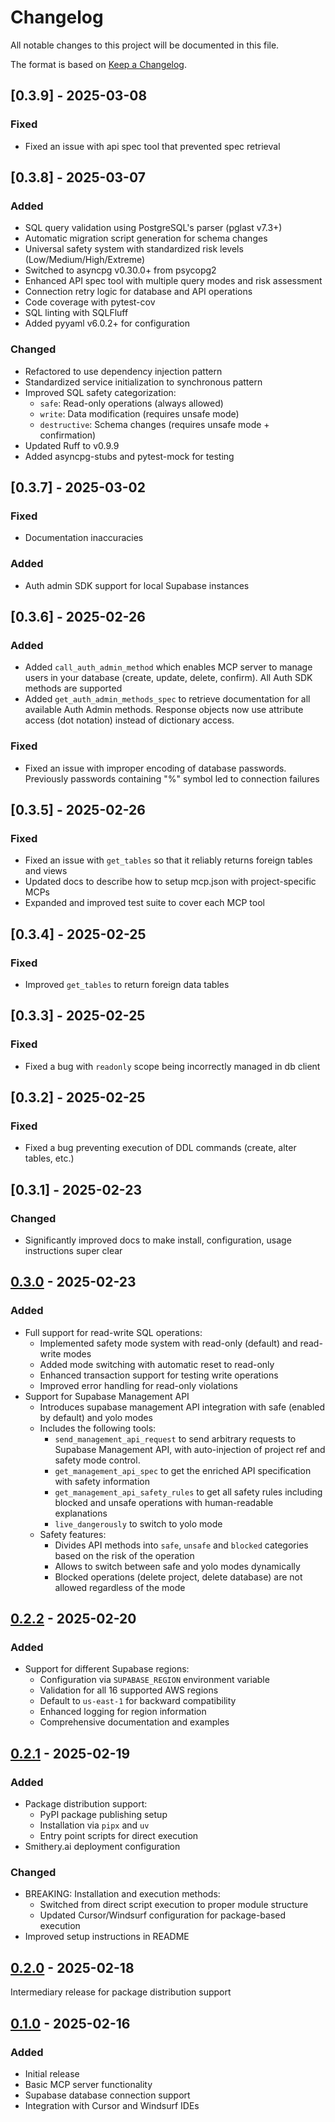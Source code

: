 # Changelog

All notable changes to this project will be documented in this file.

The format is based on [Keep a Changelog](https://keepachangelog.com/en/1.1.0/).


## [0.3.9] - 2025-03-08
### Fixed
- Fixed an issue with api spec tool that prevented spec retrieval


## [0.3.8] - 2025-03-07
### Added
- SQL query validation using PostgreSQL's parser (pglast v7.3+)
- Automatic migration script generation for schema changes
- Universal safety system with standardized risk levels (Low/Medium/High/Extreme)
- Switched to asyncpg v0.30.0+ from psycopg2
- Enhanced API spec tool with multiple query modes and risk assessment
- Connection retry logic for database and API operations
- Code coverage with pytest-cov
- SQL linting with SQLFluff
- Added pyyaml v6.0.2+ for configuration

### Changed
- Refactored to use dependency injection pattern
- Standardized service initialization to synchronous pattern
- Improved SQL safety categorization:
  - `safe`: Read-only operations (always allowed)
  - `write`: Data modification (requires unsafe mode)
  - `destructive`: Schema changes (requires unsafe mode + confirmation)
- Updated Ruff to v0.9.9
- Added asyncpg-stubs and pytest-mock for testing

## [0.3.7] - 2025-03-02
### Fixed
- Documentation inaccuracies

### Added
- Auth admin SDK support for local Supabase instances


## [0.3.6] - 2025-02-26
### Added
- Added `call_auth_admin_method` which enables MCP server to manage users in your database (create, update, delete, confirm). All Auth SDK methods are supported
- Added `get_auth_admin_methods_spec` to retrieve documentation for all available Auth Admin methods. Response objects now use attribute access (dot notation) instead of dictionary access.

### Fixed
- Fixed an issue with improper encoding of database passwords. Previously passwords containing "%" symbol led to connection failures


## [0.3.5] - 2025-02-26
### Fixed
- Fixed an issue with `get_tables` so that it reliably returns foreign tables and views
- Updated docs to describe how to setup mcp.json with project-specific MCPs
- Expanded and improved test suite to cover each MCP tool


## [0.3.4] - 2025-02-25
### Fixed
- Improved `get_tables` to return foreign data tables


## [0.3.3] - 2025-02-25
### Fixed
- Fixed a bug with `readonly` scope being incorrectly managed in db client

## [0.3.2] - 2025-02-25
### Fixed
- Fixed a bug preventing execution of DDL commands (create, alter tables, etc.)

## [0.3.1] - 2025-02-23
### Changed
- Significantly improved docs to make install, configuration, usage instructions super clear


## [0.3.0] - 2025-02-23
### Added
- Full support for read-write SQL operations:
  - Implemented safety mode system with read-only (default) and read-write modes
  - Added mode switching with automatic reset to read-only
  - Enhanced transaction support for testing write operations
  - Improved error handling for read-only violations
- Support for Supabase Management API
  - Introduces supabase management API integration with safe (enabled by default) and yolo modes
  - Includes the following tools:
    - `send_management_api_request` to send arbitrary requests to Supabase Management API, with auto-injection of project ref and safety mode control.
    - `get_management_api_spec` to get the enriched API specification with safety information
    - `get_management_api_safety_rules` to get all safety rules including blocked and unsafe operations with human-readable explanations
    - `live_dangerously` to switch to yolo mode
  - Safety features:
    - Divides API methods into `safe`, `unsafe` and `blocked` categories based on the risk of the operation
    - Allows to switch between safe and yolo modes dynamically
    - Blocked operations (delete project, delete database) are not allowed regardless of the mode


## [0.2.2] - 2025-02-20
### Added
- Support for different Supabase regions:
  - Configuration via `SUPABASE_REGION` environment variable
  - Validation for all 16 supported AWS regions
  - Default to `us-east-1` for backward compatibility
  - Enhanced logging for region information
  - Comprehensive documentation and examples

## [0.2.1] - 2025-02-19
### Added
- Package distribution support:
  - PyPI package publishing setup
  - Installation via `pipx` and `uv`
  - Entry point scripts for direct execution
- Smithery.ai deployment configuration

### Changed
- BREAKING: Installation and execution methods:
  - Switched from direct script execution to proper module structure
  - Updated Cursor/Windsurf configuration for package-based execution
- Improved setup instructions in README

## [0.2.0] - 2025-02-18
Intermediary release for package distribution support

## [0.1.0] - 2025-02-16
### Added
- Initial release
- Basic MCP server functionality
- Supabase database connection support
- Integration with Cursor and Windsurf IDEs

[0.3.0]: https://github.com/alexander-zuev/supabase-mcp-server/releases/tag/v0.3.0
[0.2.2]: https://github.com/alexander-zuev/supabase-mcp-server/releases/tag/v0.2.2
[0.2.1]: https://github.com/alexander-zuev/supabase-mcp-server/releases/tag/v0.2.1
[0.2.0]: https://github.com/alexander-zuev/supabase-mcp-server/releases/tag/v0.2.0-dev0
[0.1.0]: https://github.com/alexander-zuev/supabase-mcp-server/releases/tag/v0.1.0
